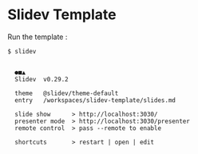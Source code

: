 # Slidev Template

Run the template :

```console
$ slidev


  ●■▲
  Slidev  v0.29.2 

  theme   @slidev/theme-default
  entry   /workspaces/slidev-template/slides.md

  slide show      > http://localhost:3030/
  presenter mode  > http://localhost:3030/presenter
  remote control  > pass --remote to enable

  shortcuts       > restart | open | edit


```

